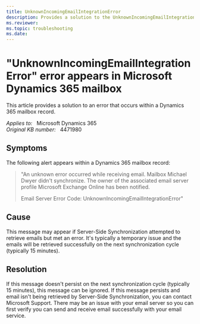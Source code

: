```yaml
---
title: UnknownIncomingEmailIntegrationError
description: Provides a solution to the UnknownIncomingEmailIntegrationError error that occurs within a Dynamics 365 mailbox record.
ms.reviewer: 
ms.topic: troubleshooting
ms.date: 
---
```

# "UnknownIncomingEmailIntegrationError" error appears in Microsoft Dynamics 365 mailbox

This article provides a solution to an error that occurs within a Dynamics 365 mailbox record.

_Applies to:_ &nbsp; Microsoft Dynamics 365  
_Original KB number:_ &nbsp; 4471980

## Symptoms

The following alert appears within a Dynamics 365 mailbox record:

> "An unknown error occurred while receiving email. Mailbox Michael Dwyer didn't synchronize. The owner of the associated email server profile Microsoft Exchange Online has been notified.
>
> Email Server Error Code: UnknownIncomingEmailIntegrationError"

## Cause

This message may appear if Server-Side Synchronization attempted to retrieve emails but met an error. It's typically a temporary issue and the emails will be retrieved successfully on the next synchronization cycle (typically 15 minutes).

## Resolution

If this message doesn't persist on the next synchronization cycle (typically 15 minutes), this message can be ignored. If this message persists and email isn't being retrieved by Server-Side Synchronization, you can contact Microsoft Support. There may be an issue with your email server so you can first verify you can send and receive email successfully with your email service.
